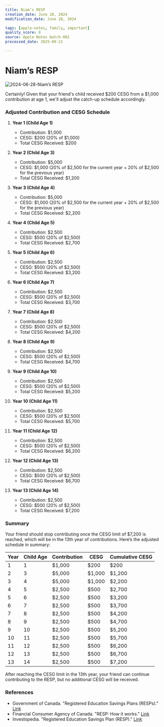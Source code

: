 ```yaml
---
title: Niam’s RESP
creation_date: June 28, 2024
modification_date: June 28, 2024

tags: [apple-notes, family, important]
quality_score: 8
source: Apple Notes batch-002
processed_date: 2025-09-21

---
```



# Niam’s RESP
![2024-06-28-Niam’s RESP](images/2024-06-28-Niam’s%20RESP.jpeg)

Certainly! Given that your friend's child received $200 CESG from a $1,000 contribution at age 1, we'll adjust the catch-up schedule accordingly.

### Adjusted Contribution and CESG Schedule

1. **Year 1 (Child Age 1)**
   - Contribution: $1,000
   - CESG: $200 (20% of $1,000)
   - Total CESG Received: $200

2. **Year 2 (Child Age 3)**
   - Contribution: $5,000
   - CESG: $1,000 (20% of $2,500 for the current year + 20% of $2,500 for the previous year)
   - Total CESG Received: $1,200

3. **Year 3 (Child Age 4)**
   - Contribution: $5,000
   - CESG: $1,000 (20% of $2,500 for the current year + 20% of $2,500 for the previous year)
   - Total CESG Received: $2,200

4. **Year 4 (Child Age 5)**
   - Contribution: $2,500
   - CESG: $500 (20% of $2,500)
   - Total CESG Received: $2,700

5. **Year 5 (Child Age 6)**
   - Contribution: $2,500
   - CESG: $500 (20% of $2,500)
   - Total CESG Received: $3,200

6. **Year 6 (Child Age 7)**
   - Contribution: $2,500
   - CESG: $500 (20% of $2,500)
   - Total CESG Received: $3,700

7. **Year 7 (Child Age 8)**
   - Contribution: $2,500
   - CESG: $500 (20% of $2,500)
   - Total CESG Received: $4,200

8. **Year 8 (Child Age 9)**
   - Contribution: $2,500
   - CESG: $500 (20% of $2,500)
   - Total CESG Received: $4,700

9. **Year 9 (Child Age 10)**
   - Contribution: $2,500
   - CESG: $500 (20% of $2,500)
   - Total CESG Received: $5,200

10. **Year 10 (Child Age 11)**
    - Contribution: $2,500
    - CESG: $500 (20% of $2,500)
    - Total CESG Received: $5,700

11. **Year 11 (Child Age 12)**
    - Contribution: $2,500
    - CESG: $500 (20% of $2,500)
    - Total CESG Received: $6,200

12. **Year 12 (Child Age 13)**
    - Contribution: $2,500
    - CESG: $500 (20% of $2,500)
    - Total CESG Received: $6,700

13. **Year 13 (Child Age 14)**
    - Contribution: $2,500
    - CESG: $500 (20% of $2,500)
    - Total CESG Received: $7,200

### Summary

Your friend should stop contributing once the CESG limit of $7,200 is reached, which will be in the 13th year of contributions. Here’s the adjusted schedule in summary:

| **Year** | **Child Age** | **Contribution** | **CESG** | **Cumulative CESG** |
|----------|----------------|------------------|----------|---------------------|
| 1 | 1 | $1,000 | $200 | $200 |
| 2 | 3 | $5,000 | $1,000 | $1,200 |
| 3 | 4 | $5,000 | $1,000 | $2,200 |
| 4 | 5 | $2,500 | $500 | $2,700 |
| 5 | 6 | $2,500 | $500 | $3,200 |
| 6 | 7 | $2,500 | $500 | $3,700 |
| 7 | 8 | $2,500 | $500 | $4,200 |
| 8 | 9 | $2,500 | $500 | $4,700 |
| 9 | 10 | $2,500 | $500 | $5,200 |
| 10 | 11 | $2,500 | $500 | $5,700 |
| 11 | 12 | $2,500 | $500 | $6,200 |
| 12 | 13 | $2,500 | $500 | $6,700 |
| 13 | 14 | $2,500 | $500 | $7,200 |

After reaching the CESG limit in the 13th year, your friend can continue contributing to the RESP, but no additional CESG will be received.

### References
- Government of Canada. "Registered Education Savings Plans (RESPs)." [Link](https://www.canada.ca/en/services/benefits/education/education-savings/resp.html)
- Financial Consumer Agency of Canada. "RESP: How it works." [Link](https://www.canada.ca/en/financial-consumer-agency/services/resp.html)
- Investopedia. "Registered Education Savings Plan (RESP)." [Link](https://www.investopedia.com/terms/r/resp.asp)
